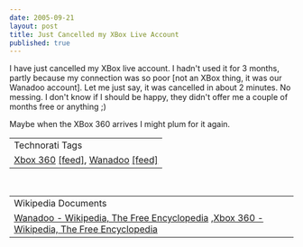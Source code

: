 ```yaml
---
date: 2005-09-21
layout: post
title: Just Cancelled my XBox Live Account
published: true
---
```

I have just cancelled my XBox live account.  I hadn't used it for 3 months, partly because my connection was so poor [not an XBox thing, it was our Wanadoo account].  Let me just say, it was cancelled in about 2 minutes.  No messing.  I don't know if I should be happy, they didn't offer me a couple of months free or anything ;)<p />Maybe when the XBox 360 arrives I might plum for it again.<p /><table class="TechnoratiHead TagHeader">
<tr><td>Technorati Tags</td></tr>
<tr class="Technorati"><td>
<a href="http://www.technorati.com/tag/Xbox%20360" class="Tag" rel="tag">Xbox 360</a> <a href="http://feeds.technorati.com/feed/posts/tag/Xbox%20360" class="Tag">[feed]</a>, <a href="http://www.technorati.com/tag/Wanadoo" class="Tag" rel="tag">Wanadoo</a> <a href="http://feeds.technorati.com/feed/posts/tag/Wanadoo" class="Tag">[feed]</a>
</td></tr>
</table><br /><table class="TechnoratiHead TagHeader">
<tr><td>Wikipedia Documents</td></tr>
<tr class="Technorati"><td>
<a href="http://en.wikipedia.org/wiki/Wanadoo">Wanadoo - Wikipedia, The Free Encyclopedia</a> ,<a href="http://en.wikipedia.org/wiki/Xbox_360">Xbox 360 - Wikipedia, The Free Encyclopedia</a>
</td></tr>
</table><div class="blogger-post-footer"><img class="posterous_download_image" src="https://blogger.googleusercontent.com/tracker/8109338-112732695223783025?l=www.kinlan.co.uk%2Findex.html" height="1" alt="" width="1" /></div>

